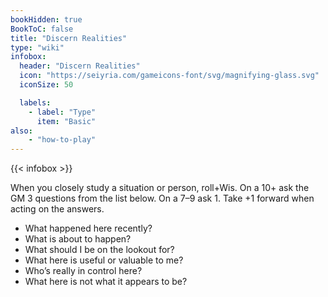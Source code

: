 ```yaml
---
bookHidden: true
BookToC: false
title: "Discern Realities"
type: "wiki"
infobox:
  header: "Discern Realities"
  icon: "https://seiyria.com/gameicons-font/svg/magnifying-glass.svg"
  iconSize: 50

  labels:
    - label: "Type"
      item: "Basic"
also:
    - "how-to-play"
---
```


{{< infobox >}}

When you closely study a situation or person, roll+Wis. On a 10+ ask the GM 3 questions from the list below. On a 7–9 ask 1. Take +1 forward when acting on the answers.
- What happened here recently?
- What is about to happen?
- What should I be on the lookout for?
- What here is useful or valuable to me?
- Who’s really in control here?
- What here is not what it appears to be?